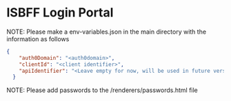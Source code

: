 # ISBFF Login Portal

NOTE: Please make a env-variables.json in the main directory with the information as follows

```json
{
    "auth0Domain": "<auth0domain>",
    "clientId": "<client identifier>",
    "apiIdentifier": "<Leave empty for now, will be used in future versions>"
  }
```

NOTE: Please add passwords to the /renderers/passwords.html file
